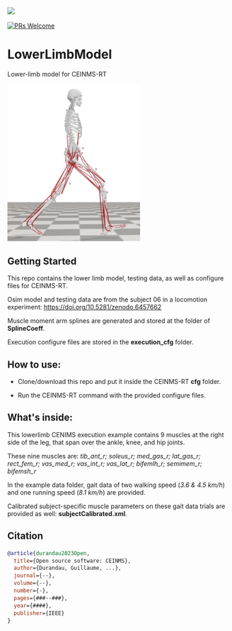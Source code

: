 <img src="https://encrypted-tbn0.gstatic.com/images?q=tbn:ANd9GcQ1vHDQMUcbXRoh_hAcOvHvIXIQVk2dtlak3QBu-KU_PnGjMAwr6yHy9VdkSe04BuIF9_w&usqp=CAU" width=200>

[![PRs Welcome](https://img.shields.io/badge/PRs-welcome-brightgreen.svg)]()

# LowerLimbModel
Lower-limb model for CEINMS-RT

<img src="https://github.com/CEINMS-RT/LowerLimbModel/blob/main/model/lowerLegModel.JPG" width=300>

## Getting Started
This repo contains the lower limb model, testing data, as well as configure files for CEINMS-RT.

Osim model and testing data are from the subject 06 in a locomotion experiment: https://doi.org/10.5281/zenodo.6457662

Muscle moment arm splines are generated and stored at the folder of **SplineCoeff**.

Execution configure files are stored in the **execution_cfg** folder. 

## How to use:
* Clone/download this repo and put it inside the CEINMS-RT **cfg** folder.

* Run the CEINMS-RT command with the provided configure files.

## What's inside:
This lowerlimb CENIMS execution example contains 9 muscles at the right side of the leg, that span over the ankle, knee, and hip joints.

These nine muscles are:
_tib_ant_r; soleus_r; med_gas_r; lat_gas_r; rect_fem_r; vas_med_r; vas_int_r; vas_lat_r; bifemlh_r; semimem_r; bifemsh_r_

In the example data folder, gait data of two walking speed (_3.6 & 4.5 km/h_) and one running speed (_8.1 km/h_) are provided.

Calibrated subject-specific muscle parameters on these gait data trials are provided as well: **subjectCalibrated.xml**.  

## Citation

```BibTeX
@article{durandau2023Open,
  title={Open source software: CEINMS},
  author={Durandau, Guillaume, ...},
  journal={--},
  volume={--},
  number={-},
  pages={###--###},
  year={####},
  publisher={IEEE}
}
```
